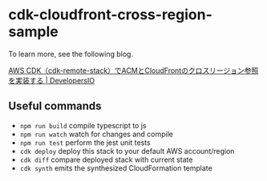 # cdk-cloudfront-cross-region-sample

To learn more, see the following blog.

[AWS CDK（cdk\-remote\-stack）でACMとCloudFrontのクロスリージョン参照を実装する \| DevelopersIO](https://dev.classmethod.jp/articles/cdk-remote-stack-for-acm-and-cloudfront/)

## Useful commands

- `npm run build` compile typescript to js
- `npm run watch` watch for changes and compile
- `npm run test` perform the jest unit tests
- `cdk deploy` deploy this stack to your default AWS account/region
- `cdk diff` compare deployed stack with current state
- `cdk synth` emits the synthesized CloudFormation template
